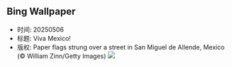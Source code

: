 ## Bing Wallpaper
- 时间: 20250506
- 标题: Viva Mexico!
- 版权: Paper flags strung over a street in San Miguel de Allende, Mexico (© William Zinn/Getty Images)
![](https://cn.bing.com/th?id=OHR.CincoFlags_EN-US5873749093_UHD.jpg&rf=LaDigue_UHD.jpg&pid=hp&w=3840&h=2160&rs=1&c=4)
